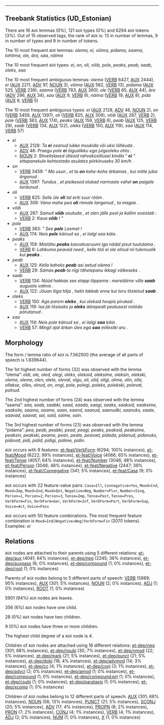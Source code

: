 

--------------------------------------------------------------------------------

## Treebank Statistics (UD_Estonian)

There are 16 `AUX` lemmas (0%), 121 `AUX` types (0%) and 6294 `AUX` tokens (3%).
Out of 15 observed tags, the rank of `AUX` is: 13 in number of lemmas, 9 in number of types and 9 in number of tokens.

The 10 most frequent `AUX` lemmas: <em>olema, ei, võima, pidama, saama, tohtima, ole, ära, saa, näima</em>

The 10 most frequent `AUX` types:  <em>ei, on, oli, võib, pole, peaks, peab, saab, oleks, saa</em>

The 10 most frequent ambiguous lemmas: <em>olema</em> ([VERB]() 6427, [AUX]() 2444), <em>ei</em> ([AUX]() 2211, [ADV]() 97, [NOUN]() 3), <em>võima</em> ([AUX]() 582, [VERB]() 13), <em>pidama</em> ([AUX]() 525, [VERB]() 239), <em>saama</em> ([VERB]() 783, [AUX]() 360), <em>ole</em> ([VERB]() 65, [AUX]() 44), <em>ära</em> ([ADV]() 296, [AUX]() 34), <em>saa</em> ([AUX]() 9, [VERB]() 9), <em>näima</em> ([VERB]() 19, [AUX]() 8), <em>pida</em> ([AUX]() 6, [VERB]() 5)

The 10 most frequent ambiguous types:  <em>ei</em> ([AUX]() 2128, [ADV]() 46, [NOUN]() 2), <em>on</em> ([VERB]() 3459, [AUX]() 1397), <em>oli</em> ([VERB]() 825, [AUX]() 309), <em>võib</em> ([AUX]() 287, [VERB]() 2), <em>pole</em> ([VERB]() 383, [AUX]() 174), <em>peaks</em> ([AUX]() 159, [VERB]() 6), <em>peab</em> ([AUX]() 125, [VERB]() 29), <em>saab</em> ([VERB]() 134, [AUX]() 122), <em>oleks</em> ([VERB]() 150, [AUX]() 119), <em>saa</em> ([AUX]() 114, [VERB]() 57)


* <em>ei</em>
  * [AUX]() 2128: <em>Ta <b>ei</b> osanud lukke muukida või uksi lõhkuda .</em>
  * [ADV]() 46: <em>Praegu pole <b>ei</b> õiguslikku ega julgeoleku ohtu .</em>
  * [NOUN]() 2: <em>Shveitslased ütlesid rahvaküsitlusel kindla " <b>ei</b> " ettepanekule kehtestada asulates piirkiiruseks 30 km/h .</em>
* <em>on</em>
  * [VERB]() 3459: <em>" Ma usun , et ta <b>on</b> kohe-kohe ärkamas , kui mitte juba ärganud .</em>
  * [AUX]() 1397: <em>Tundus , et pisikesed elukad narmaste vahel <b>on</b> paigale tardunud .</em>
* <em>oli</em>
  * [VERB]() 825: <em>Selle üle <b>oli</b> tal eriti suur rõõm .</em>
  * [AUX]() 309: <em>Vana mehe pea <b>oli</b> rinnale langenud , ta magas .</em>
* <em>võib</em>
  * [AUX]() 287: <em>Samuti <b>võib</b> osutuda , et olen jälle peol ja kallim sosistab :</em>
  * [VERB]() 2: <em>Kaua <b>võib</b> ! "</em>
* <em>pole</em>
  * [VERB]() 383: <em>" See <b>pole</b> Leemet !</em>
  * [AUX]() 174: <em>Neis <b>pole</b> käinud sa , ei iialgi saa käia .</em>
* <em>peaks</em>
  * [AUX]() 159: <em>Mistõttu <b>peaks</b> kasvatusruumi iga nädal pisut tuulutama .</em>
  * [VERB]() 6: <em>Lahkuma peavad need , kelle töö ei ole olnud nii tulemuslik kui <b>peaks</b> .</em>
* <em>peab</em>
  * [AUX]() 125: <em>Kella kaheks <b>peab</b> asi aetud olema !</em>
  * [VERB]() 29: <em>Samas <b>peab</b> ta riigi tähelepanu ikkagi väikeseks .</em>
* <em>saab</em>
  * [VERB]() 134: <em>Nüüd hakkas see etapp lõppema : mereäärne villa <b>saab</b> augustis valmis .</em>
  * [AUX]() 122: <em>Jõuan liiga hilja , helin lakkab enne kui toru tõstetud <b>saab</b> .</em>
* <em>oleks</em>
  * [VERB]() 150: <em>Aga parem <b>oleks</b> , kui oleksid hoopis pirukad .</em>
  * [AUX]() 119: <em>Isa jäi tõsiseks ja <b>oleks</b> äärepealt peatusest mööda põrutanud .</em>
* <em>saa</em>
  * [AUX]() 114: <em>Neis pole käinud sa , ei iialgi <b>saa</b> käia .</em>
  * [VERB]() 57: <em>Mingil ajal ärkan üles ega <b>saa</b> millestki aru .</em>

## Morphology

The form / lemma ratio of `AUX` is 7.562500 (the average of all parts of speech is 1.839644).

The 1st highest number of forms (32) was observed with the lemma “olema”: <em>oldi, ole, oled, olegi, oleks, oleksid, oleksime, oleksin, olekski, olema, oleme, olen, olete, olevat, olgu, oli, olid, oligi, olime, olin, olla, ollakse, olles, olnud, on, ongi, pole, polegi, poleks, polekski, polevat, polnud</em>.

The 2nd highest number of forms (24) was observed with the lemma “saama”: <em>saa, saab, saabki, saad, saada, saagi, saaks, saaksid, saaksime, saaksite, saama, saame, saan, saand, saanud, saanudki, saanuks, saate, saavad, saavat, sai, said, saime, sain</em>.

The 3rd highest number of forms (23) was observed with the lemma “pidama”: <em>pea, peab, peabki, pead, peagi, peaks, peaksid, peaksime, peaksin, peakski, peame, pean, peate, peavad, pidada, pidanud, pidanuks, pidavat, pidi, pidid, pidigi, pidime, pidin</em>.

`AUX` occurs with 9 features: [et-feat/VerbForm]() (6294; 100% instances), [et-feat/Mood]() (6222; 99% instances), [et-feat/Voice]() (4066; 65% instances), [et-feat/Tense]() (4057; 64% instances), [et-feat/Number]() (3046; 48% instances), [et-feat/Person]() (3046; 48% instances), [et-feat/Negative]() (2447; 39% instances), [et-feat/Connegative]() (341; 5% instances), [et-feat/Case]() (9; 0% instances)

`AUX` occurs with 22 feature-value pairs: `Case=Ill`, `Connegative=Yes`, `Mood=Cnd`, `Mood=Imp`, `Mood=Ind`, `Mood=Qot`, `Negative=Neg`, `Number=Plur`, `Number=Sing`, `Person=1`, `Person=2`, `Person=3`, `Tense=Imp`, `Tense=Past`, `Tense=Pres`, `VerbForm=Fin`, `VerbForm=Ger`, `VerbForm=Inf`, `VerbForm=Part`, `VerbForm=Sup`, `Voice=Act`, `Voice=Pass`

`AUX` occurs with 50 feature combinations.
The most frequent feature combination is `Mood=Ind|Negative=Neg|VerbForm=Fin` (2070 tokens).
Examples: <em>ei</em>


## Relations

`AUX` nodes are attached to their parents using 5 different relations: [et-dep/aux]() (4041; 64% instances), [et-dep/neg]() (2245; 36% instances), [et-dep/auxpass]() (6; 0% instances), [et-dep/compound]() (1; 0% instances), [et-dep/root]() (1; 0% instances)

Parents of `AUX` nodes belong to 5 different parts of speech: [VERB]() (5989; 95% instances), [AUX]() (301; 5% instances), [NOUN]() (2; 0% instances), [ADJ]() (1; 0% instances), [ROOT]() (1; 0% instances)

5901 (94%) `AUX` nodes are leaves.

356 (6%) `AUX` nodes have one child.

28 (0%) `AUX` nodes have two children.

9 (0%) `AUX` nodes have three or more children.

The highest child degree of a `AUX` node is 4.

Children of `AUX` nodes are attached using 16 different relations: [et-dep/neg]() (301; 68% instances), [et-dep/nsubj]() (30; 7% instances), [et-dep/nmod]() (22; 5% instances), [et-dep/mark]() (21; 5% instances), [et-dep/punct]() (21; 5% instances), [et-dep/dobj]() (18; 4% instances), [et-dep/advmod]() (14; 3% instances), [et-dep/cc]() (4; 1% instances), [et-dep/conj]() (3; 1% instances), [et-dep/advcl]() (2; 0% instances), [et-dep/amod]() (1; 0% instances), [et-dep/compound]() (1; 0% instances), [et-dep/compound:prt]() (1; 0% instances), [et-dep/csubj]() (1; 0% instances), [et-dep/parataxis]() (1; 0% instances), [et-dep/xcomp]() (1; 0% instances)

Children of `AUX` nodes belong to 12 different parts of speech: [AUX]() (301; 68% instances), [NOUN]() (56; 13% instances), [PUNCT]() (21; 5% instances), [SCONJ]() (20; 5% instances), [ADV]() (17; 4% instances), [PROPN]() (8; 2% instances), [PRON]() (7; 2% instances), [CONJ]() (4; 1% instances), [VERB]() (4; 1% instances), [ADJ]() (2; 0% instances), [NUM]() (1; 0% instances), [X]() (1; 0% instances)

